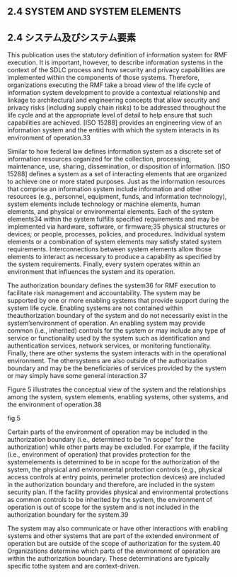 ## 2.4 SYSTEM AND SYSTEM ELEMENTS
## 2.4 システム及びシステム要素

This publication uses the statutory definition of information system for RMF execution. It is important, however, to describe information systems in the context of the SDLC process and how security and privacy capabilities are implemented within the components of those systems. 
Therefore, organizations executing the RMF take a broad view of the life cycle of information system development to provide a contextual relationship and linkage to architectural and engineering concepts that allow security and privacy risks (including supply chain risks) to be addressed throughout the life cycle and at the appropriate level of detail to help ensure that such capabilities are achieved. [ISO 15288] provides an engineering view of an information system and the entities with which the system interacts in its environment of operation.33

Similar to how federal law defines information system as a discrete set of information resources organized for the collection, processing, maintenance, use, sharing, dissemination, or disposition of information. [ISO 15288] defines a system as a set of interacting elements that are organized to achieve one or more stated purposes. Just as the information resources that comprise an information system include information and other resources (e.g., personnel, equipment, funds, and information technology), system elements include technology or machine elements, human elements, and physical or environmental elements. Each of the system elements34 within the system fulfills specified requirements and may be implemented via hardware, software, or firmware;35 physical structures or devices; or people, processes, policies, and procedures. 
Individual system elements or a combination of system elements may satisfy stated system requirements. Interconnections between system elements allow those elements to interact as necessary to produce a capability as specified by the system requirements. Finally, every system operates within an environment that influences the system and its operation.


The authorization boundary defines the system36 for RMF execution to facilitate risk management and accountability. The system may be supported by one or more enabling systems that provide support during the system life cycle. Enabling systems are not contained within theauthorization boundary of the system and do not necessarily exist in the system’senvironment of operation. An enabling system may provide common (i.e., inherited) controls for the system or may include any type of service or functionality used by the system such as identification and authentication services, network services, or monitoring functionality. Finally, there are other systems the system interacts with in the operational environment. The othersystems are also outside of the authorization boundary and may be the beneficiaries of services provided by the system or may simply have some general interaction.37

Figure 5 illustrates the conceptual view of the system and the relationships among the system, system elements, enabling systems, other systems, and the environment of operation.38

fig.5

Certain parts of the environment of operation may be included in the authorization boundary (i.e., determined to be “in scope” for the authorization) while other parts may be excluded. For example, if the facility (i.e., environment of operation) that provides protection for the systemelements is determined to be in scope for the authorization of the system, the physical and environmental protection controls (e.g., physical access controls at entry points, perimeter protection devices) are included in the authorization boundary and therefore, are included in the system security plan. If the facility provides physical and environmental protections as common controls to be inherited by the system, the environment of operation is out of scope for the system and is not included in the authorization boundary for the system.39

The system may also communicate or have other interactions with enabling systems and other systems that are part of the extended environment of operation but are outside of the scope of authorization for the system.40 Organizations determine which parts of the environment of operation are within the authorization boundary. These determinations are typically specific tothe system and are context-driven.

